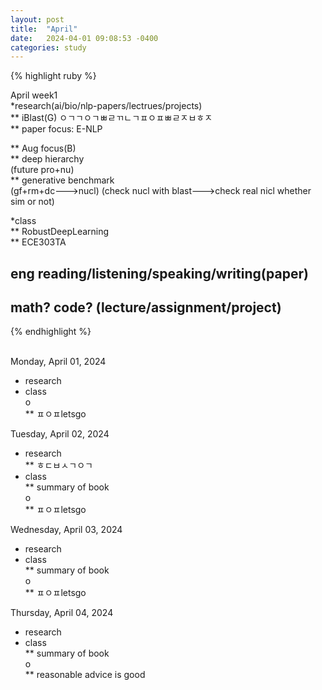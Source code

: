 ```yaml
---
layout: post
title:  "April"
date:   2024-04-01 09:08:53 -0400
categories: study
---
```





{% highlight ruby %}


April week1   
*research(ai/bio/nlp-papers/lectrues/projects)  
** iBlast(G) ㅇㄱㄱㅇㄱㅃㄹㄲㄴㄱㅍㅇㅍㅃㄹㅈㅂㅎㅈ    
** paper focus: E-NLP  
  
** Aug focus(B)  
** deep hierarchy    
(future pro+nu)  
** generative benchmark  
(gf+rm+dc--->nucl)
(check nucl with blast--->check real nicl whether sim or not)  

*class  
** RobustDeepLearning     
** ECE303TA    
	
## eng reading/listening/speaking/writing(paper)  
## math? code? (lecture/assignment/project)    

{% endhighlight %}  
<br/>

Monday, April 01, 2024    
* research   
* class     
o   
** ㅍㅇㅍletsgo  

Tuesday, April 02, 2024    
* research   
** ㅎㄷㅂㅅㄱㅇㄱ  
* class     
** summary of book  
o   
** ㅍㅇㅍletsgo  

Wednesday, April 03, 2024    
* research   
* class     
** summary of book  
o   
** ㅍㅇㅍletsgo  


Thursday, April 04, 2024    
* research   
* class     
** summary of book  
o   
** reasonable advice is good    
  
  
